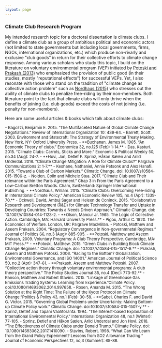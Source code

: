 ```yaml
---
layout: page
---
```


### Climate Club Research Program

My intended research topic for a doctoral dissertation is climate clubs. I define a climate club as a group of ambitious political and economic actors (not limited to state governments but including local governments, firms, NGOs, international organizations, etc.) which produce non-rivarly and exclusive "club goods" in return for their collective efforts to climate change response. Among various scholars who study this topic, I build on the literature on voluntary environmental program (VEP) initiated by [Potoski and Prakash (2013)](https://www.annualreviews.org/doi/abs/10.1146/annurev-polisci-032211-211224) who emphasized the provision of public good (in their studies, mostly "reputational effects") for successful VEPs. Yet, I also resonate with those who stand on the tradition of "climate change as collective action problem" such as [Nordhaus (2015)](https://www.aeaweb.org/articles?id=10.1257/aer.15000001) who stresses out the ability of climate clubs to penalize free-riding by their non-members. Both literature point to the fact that climate clubs will only thrive when the benefits of joining (i.e. club goods) exceed the costs of not joining (i.e. penalty for non-members). 

Here are some useful articles & books which talk about climate clubs:

<font size="2">
- Bagozzi, Benjamin E. 2015. “The Multifaceted Nature of Global Climate Change Negotiations.” Review of International Organization 10: 439-64.  
- Barrett, Scott. 2003. Environment and Statecraft: The Strategy of Environmental Treaty Making. New York, NY: Oxford University Press.     
- **Buchanan, James M. 1965. “An Economic Theory of clubs.” Economica 32, no.125 (Feb): 1-14.**
- Das, Kasturi. 2015. “Climate Clubs: Carrots, Sticks and More.” Economic & Political Weekly 50, no.34 (Aug): 24-7.   
- **Hovi, Jon, Detlef F. Sprinz, Håkon Sælen and Arild Underdal. 2016. “Climate Change Mitigation: A Role for Climate Clubs?” Palgrave Communications 2: 1-7.**
- Keohane, Nathaniel,  Annie Petsonk and Alex Hanafi. 2015. “Toward a Club of Carbon Markets.” Climatic Change. doi: 10.1007/s10584-015-1506-z.  
- Nolden, Colin and Michele Stua. 2017. “Climate Club and Their relevance within the Paris Agreement.” Chap 3 in From the Paris Agreement to a Low-Carbon Bretton Woods. Cham, Switzerland: Springer International Publishing.   
- **Nordhaus, William. 2015. “Climate Clubs: Overcoming Free-riding in International Climate Policy.” American Economic Review 105, no.4 (Apr): 1339-70.**
- Ockwell, David, Ambuj Sagar and Heleen de Coninck. 2015. “Collaborative Research and Development (R&D) for Climate Technology Transfer and Uptake in Developing Countries: Towards a Needs Driven Approach.” Climatic Change. doi: 10.1007/s10584-014-1123-2.   
- **Olson, Mancur Jr. 1965. The Logic of Collective Action. Cambridge, MA: Harvard University Press.**
- Pigou, Arthur C. 1920. The Economics of Welfare. London, UK: Palgrave MacMillan.   
- Potoski, Matthew and Aseem Prakash. 2004. “Regulatory Convergence in Non-governmnetal Regimes.” Journal of Politics 66, no.3 (Aug): 885-905.  
- **Potoski, Matthew and Aseem Prakash, 2009. Voluntary Programs: A Club Theory Perspective. Cambridge, MA: MIT Press.**
- **Potoski, Matthew. 2015. “Green Clubs in Building Block Climate Change Regimes.” Climatic Change. doi: 10.1007/s10584-015-1517-9.**
- Prakash, Aseem and Matthew Potoski. 2006. “Racing to the Bottom? Globalization, Environmental Governance, and ISO 14001.” American Journal of Political Science 50, no.2 (Apr): 347-61.   
- **Prakash, Aseem and Matthew Potoski. 2007. “Collective action theory through voluntary environmental programs: A club theory perspective.” The Policy Studies Journal 35, no.4 (Dec): 773-92.**
- Ranson, Matthew and Robert Stavins. 2015. “Linkage of Greenhouse Gas Emissions Trading Systems: Learning from Experience.”Climate Policy. doi:10.1080/14693062.2014.997658.   
- Rosen, Amanda M. 2015. “The Wrong Solution at the Right Time: The Failure of the Kyoto Protocol on Climate Change.”Politics & Policy 43, no.1 (Feb): 30-58.    
- **Sabel, Charles F. and David G. Victor. 2015. “Governing Global Problems under Uncertainty: Making Bottom-up Climate Policy work.” Climatic Change. doi:10.1007/s10584-015-1507-y.**  
- Sprinz, Detlef and Tapani Vaahtoranta. 1994. “The Interest-based Explanation of International Environmental Policy.” International Organization 48, no.1 (Winter): 77-105.   
- Sprinz, Detlef and Håkon Sælen, Arild Underdal and Jon Hovi. 2018. “The Effectiveness of Climate Clubs under Donald Trump.” Climate Policy, doi: 10.1080/14693062.2017.1410090. 
- Stavins, Robert. 1998. “What Can We Learn from the Grand Policy Experiment? Lessons from SO2 Allowance Trading.” Journal of Economic Perspectives 12, no,3 (Summer): 69-88.   
</font>
